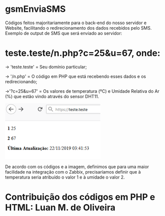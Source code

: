 # gsmEnviaSMS

Códigos feitos majoritariamente para o back-end do nosso servidor e Website, facilitando o redirecionamento dos dados recebidos pelo SMS. Exemplo de output de SMS que será enviado ao servidor:

# teste.teste/n.php?c=25&u=67, onde:

-> 'teste.teste' = Seu domínio particular;

-> '/n.php' = O código em PHP que está recebendo esses dados e os redirecionando;

->'?c=25&u=67' = Os valores de temperatura (ºC) e Umidade Relativa do Ar (%) que estão vindo através do sensor DHT11.

<img src="site.png" width="310" height="180"> 

De acordo com os códigos e a imagem, definimos que para uma maior facilidade na integração com o Zabbix, precisaríamos definir que à temperatura seria atribuído o valor 1 e à umidade o valor 2.
                                               
# Contribuição dos códigos em PHP e HTML: Luan M. de Oliveira

